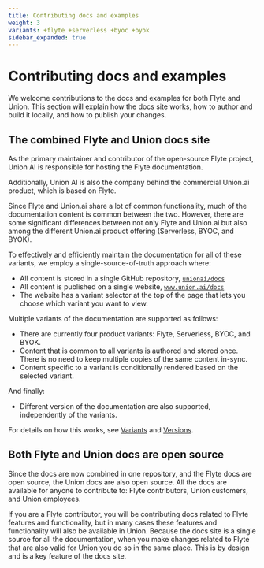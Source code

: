 ```yaml
---
title: Contributing docs and examples
weight: 3
variants: +flyte +serverless +byoc +byok
sidebar_expanded: true
---
```


# Contributing docs and examples

We welcome contributions to the docs and examples for both Flyte and Union.
This section will explain how the docs site works, how to author and build it locally, and how to publish your changes.


## The combined Flyte and Union docs site

As the primary maintainer and contributor of the open-source Flyte project, Union AI is responsible for hosting the Flyte documentation.

Additionally, Union AI is also the company behind the commercial Union.ai product, which is based on Flyte.

Since Flyte and Union.ai share a lot of common functionality, much of the documentation content is common between the two.
However, there are some significant differences between not only Flyte and Union.ai but also among the different Union.ai product offering (Serverless, BYOC, and BYOK).

To effectively and efficiently maintain the documentation for all of these variants, we employ a single-source-of-truth approach where:

* All content is stored in a single GitHub repository, [`unionai/docs`](https://github.com/unionai/docs)
* All content is published on a single website, [`www.union.ai/docs`](https://www.union.ai/docs)
* The website has a variant selector at the top of the page that lets you choose which variant you want to view.

Multiple variants of the documentation are supported as follows:

* There are currently four product variants: Flyte, Serverless, BYOC, and BYOK.
* Content that is common to all variants is authored and stored once. There is no need to keep multiple copies of the same content in-sync.
* Content specific to a variant is conditionally rendered based on the selected variant.

And finally:

* Different version of the documentation are also supported, independently of the variants.

For details on how this works, see [Variants](./variants.md) and [Versions](./versions.md).


## Both Flyte and Union docs are open source

Since the docs are now combined in one repository, and the Flyte docs are open source, the Union docs are also open source.
All the docs are available for anyone to contribute to: Flyte contributors, Union customers, and Union employees.

If you are a Flyte contributor, you will be contributing docs related to Flyte features and functionality, but in many cases these features and functionality will also be available in Union.
Because the docs site is a single source for all the documentation, when you make changes related to Flyte that are also valid for Union you do so in the same place.
This is by design and is a key feature of the docs site.
